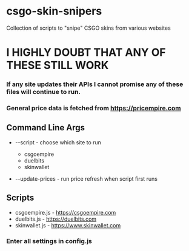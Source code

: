 # csgo-skin-snipers
Collection of scripts to "snipe" CSGO skins from various websites

# I HIGHLY DOUBT THAT ANY OF THESE STILL WORK

### If any site updates their APIs I cannot promise any of these files will continue to run.

### General price data is fetched from https://pricempire.com

## Command Line Args
 - --script - choose which site to run
    - csgoempire
    - duelbits
    - skinwallet

 - --update-prices - run price refresh when script first runs

## Scripts
 - csgoempire.js - https://csgoempire.com
 - duelbits.js - https://duelbits.com
 - skinwallet.js - https://www.skinwallet.com

### Enter all settings in config.js
